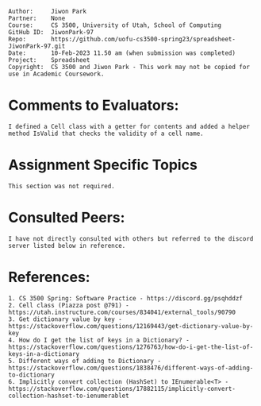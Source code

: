﻿
```
Author:     Jiwon Park
Partner:    None
Course:     CS 3500, University of Utah, School of Computing
GitHub ID:  JiwonPark-97
Repo:       https://github.com/uofu-cs3500-spring23/spreadsheet-JiwonPark-97.git
Date:       10-Feb-2023 11.50 am (when submission was completed) 
Project:    Spreadsheet
Copyright:  CS 3500 and Jiwon Park - This work may not be copied for use in Academic Coursework.
```

# Comments to Evaluators:

    I defined a Cell class with a getter for contents and added a helper method IsValid that checks the validity of a cell name.

# Assignment Specific Topics

    This section was not required.

# Consulted Peers:

    I have not directly consulted with others but referred to the discord server listed below in reference.

# References:

    1. CS 3500 Spring: Software Practice - https://discord.gg/psqhddzf
    2. Cell class (Piazza post @791) - https://utah.instructure.com/courses/834041/external_tools/90790
    3. Get dictionary value by key - https://stackoverflow.com/questions/12169443/get-dictionary-value-by-key
    4. How do I get the list of keys in a Dictionary? - https://stackoverflow.com/questions/1276763/how-do-i-get-the-list-of-keys-in-a-dictionary
    5. Different ways of adding to Dictionary - https://stackoverflow.com/questions/1838476/different-ways-of-adding-to-dictionary
    6. Implicitly convert collection (HashSet) to IEnumerable<T> - https://stackoverflow.com/questions/17882115/implicitly-convert-collection-hashset-to-ienumerablet